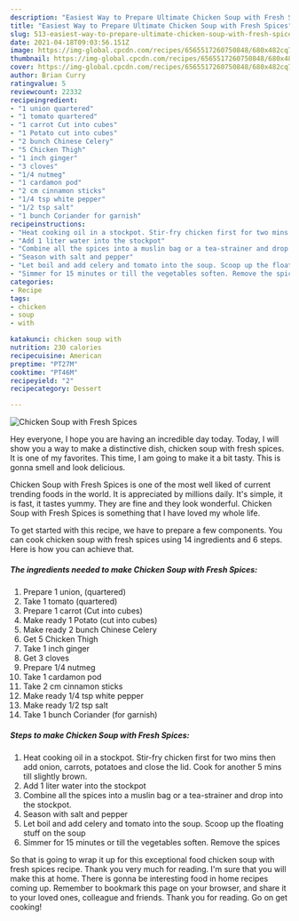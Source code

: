 ```yaml
---
description: "Easiest Way to Prepare Ultimate Chicken Soup with Fresh Spices"
title: "Easiest Way to Prepare Ultimate Chicken Soup with Fresh Spices"
slug: 513-easiest-way-to-prepare-ultimate-chicken-soup-with-fresh-spices
date: 2021-04-18T09:03:56.151Z
image: https://img-global.cpcdn.com/recipes/6565517260750848/680x482cq70/chicken-soup-with-fresh-spices-recipe-main-photo.jpg
thumbnail: https://img-global.cpcdn.com/recipes/6565517260750848/680x482cq70/chicken-soup-with-fresh-spices-recipe-main-photo.jpg
cover: https://img-global.cpcdn.com/recipes/6565517260750848/680x482cq70/chicken-soup-with-fresh-spices-recipe-main-photo.jpg
author: Brian Curry
ratingvalue: 5
reviewcount: 22332
recipeingredient:
- "1 union quartered"
- "1 tomato quartered"
- "1 carrot Cut into cubes"
- "1 Potato cut into cubes"
- "2 bunch Chinese Celery"
- "5 Chicken Thigh"
- "1 inch ginger"
- "3 cloves"
- "1/4 nutmeg"
- "1 cardamon pod"
- "2 cm cinnamon sticks"
- "1/4 tsp white pepper"
- "1/2 tsp salt"
- "1 bunch Coriander for garnish"
recipeinstructions:
- "Heat cooking oil in a stockpot. Stir-fry chicken first for two mins then add onion, carrots, potatoes and close the lid. Cook for another 5 mins till slightly brown."
- "Add 1 liter water into the stockpot"
- "Combine all the spices into a muslin bag or a tea-strainer and drop into the stockpot."
- "Season with salt and pepper"
- "Let boil and add celery and tomato into the soup. Scoop up the floating stuff on the soup"
- "Simmer for 15 minutes or till the vegetables soften. Remove the spices"
categories:
- Recipe
tags:
- chicken
- soup
- with

katakunci: chicken soup with 
nutrition: 230 calories
recipecuisine: American
preptime: "PT27M"
cooktime: "PT46M"
recipeyield: "2"
recipecategory: Dessert

---
```



![Chicken Soup with Fresh Spices](https://img-global.cpcdn.com/recipes/6565517260750848/680x482cq70/chicken-soup-with-fresh-spices-recipe-main-photo.jpg)

Hey everyone, I hope you are having an incredible day today. Today, I will show you a way to make a distinctive dish, chicken soup with fresh spices. It is one of my favorites. This time, I am going to make it a bit tasty. This is gonna smell and look delicious.

Chicken Soup with Fresh Spices is one of the most well liked of current trending foods in the world. It is appreciated by millions daily. It's simple, it is fast, it tastes yummy. They are fine and they look wonderful. Chicken Soup with Fresh Spices is something that I have loved my whole life.




To get started with this recipe, we have to prepare a few components. You can cook chicken soup with fresh spices using 14 ingredients and 6 steps. Here is how you can achieve that.

<!--inarticleads1-->

##### The ingredients needed to make Chicken Soup with Fresh Spices:

1. Prepare 1 union, (quartered)
1. Take 1 tomato (quartered)
1. Prepare 1 carrot (Cut into cubes)
1. Make ready 1 Potato (cut into cubes)
1. Make ready 2 bunch Chinese Celery
1. Get 5 Chicken Thigh
1. Take 1 inch ginger
1. Get 3 cloves
1. Prepare 1/4 nutmeg
1. Take 1 cardamon pod
1. Take 2 cm cinnamon sticks
1. Make ready 1/4 tsp white pepper
1. Make ready 1/2 tsp salt
1. Take 1 bunch Coriander (for garnish)




<!--inarticleads2-->

##### Steps to make Chicken Soup with Fresh Spices:

1. Heat cooking oil in a stockpot. Stir-fry chicken first for two mins then add onion, carrots, potatoes and close the lid. Cook for another 5 mins till slightly brown.
1. Add 1 liter water into the stockpot
1. Combine all the spices into a muslin bag or a tea-strainer and drop into the stockpot.
1. Season with salt and pepper
1. Let boil and add celery and tomato into the soup. Scoop up the floating stuff on the soup
1. Simmer for 15 minutes or till the vegetables soften. Remove the spices




So that is going to wrap it up for this exceptional food chicken soup with fresh spices recipe. Thank you very much for reading. I'm sure that you will make this at home. There is gonna be interesting food in home recipes coming up. Remember to bookmark this page on your browser, and share it to your loved ones, colleague and friends. Thank you for reading. Go on get cooking!
